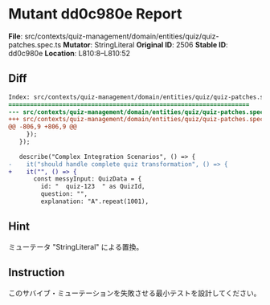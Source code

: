 # Mutant dd0c980e Report

**File**: src/contexts/quiz-management/domain/entities/quiz/quiz-patches.spec.ts
**Mutator**: StringLiteral
**Original ID**: 2506
**Stable ID**: dd0c980e
**Location**: L810:8–L810:52

## Diff

```diff
Index: src/contexts/quiz-management/domain/entities/quiz/quiz-patches.spec.ts
===================================================================
--- src/contexts/quiz-management/domain/entities/quiz/quiz-patches.spec.ts	original
+++ src/contexts/quiz-management/domain/entities/quiz/quiz-patches.spec.ts	mutated #2506
@@ -806,9 +806,9 @@
     });
   });
 
   describe("Complex Integration Scenarios", () => {
-    it("should handle complete quiz transformation", () => {
+    it("", () => {
       const messyInput: QuizData = {
         id: "  quiz-123  " as QuizId,
         question: "",
         explanation: "A".repeat(1001),
```

## Hint

ミューテータ "StringLiteral" による置換。

## Instruction

このサバイブ・ミューテーションを失敗させる最小テストを設計してください。
